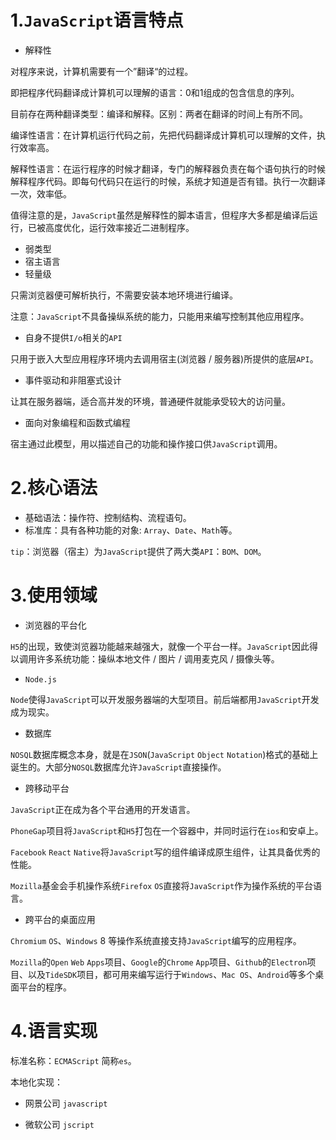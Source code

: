 # 1.`JavaScript`语言特点

- 解释性

对程序来说，计算机需要有一个”翻译“的过程。

即把程序代码翻译成计算机可以理解的语言：0和1组成的包含信息的序列。

目前存在两种翻译类型：编译和解释。区别：两者在翻译的时间上有所不同。

编译性语言：在计算机运行代码之前，先把代码翻译成计算机可以理解的文件，执行效率高。

解释性语言：在运行程序的时候才翻译，专门的解释器负责在每个语句执行的时候解释程序代码。即每句代码只在运行的时候，系统才知道是否有错。执行一次翻译一次，效率低。

值得注意的是，`JavaScript`虽然是解释性的脚本语言，但程序大多都是编译后运行，已被高度优化，运行效率接近二进制程序。

- 弱类型
- 宿主语言
- 轻量级

只需浏览器便可解析执行，不需要安装本地环境进行编译。

注意：`JavaScript`不具备操纵系统的能力，只能用来编写控制其他应用程序。

- 自身不提供`I/o`相关的`API`

只用于嵌入大型应用程序环境内去调用宿主(浏览器 / 服务器)所提供的底层`API`。

- 事件驱动和非阻塞式设计

让其在服务器端，适合高并发的环境，普通硬件就能承受较大的访问量。

- 面向对象编程和函数式编程

宿主通过此模型，用以描述自己的功能和操作接口供`JavaScript`调用。

# 2.核心语法

- 基础语法：操作符、控制结构、流程语句。
- 标准库：具有各种功能的对象: `Array`、`Date`、`Math`等。

`tip`：浏览器（宿主）为`JavaScript`提供了两大类`API`：`BOM`、`DOM`。

# 3.使用领域

- 浏览器的平台化

`H5`的出现，致使浏览器功能越来越强大，就像一个平台一样。`JavaScript`因此得以调用许多系统功能：操纵本地文件 / 图片 / 调用麦克风 / 摄像头等。

- `Node.js`

`Node`使得`JavaScript`可以开发服务器端的大型项目。前后端都用`JavaScript`开发成为现实。

- 数据库

`NOSQL`数据库概念本身，就是在`JSON`(`JavaScript` `Object` `Notation`)格式的基础上诞生的。大部分`NOSQL`数据库允许`JavaScript`直接操作。

- 跨移动平台

`JavaScript`正在成为各个平台通用的开发语言。

`PhoneGap`项目将`JavaScript`和`H5`打包在一个容器中，并同时运行在`ios`和安卓上。

`Facebook` `React` `Native`将`JavaScript`写的组件编译成原生组件，让其具备优秀的性能。

`Mozilla`基金会手机操作系统`Firefox` `OS`直接将`JavaScript`作为操作系统的平台语言。

- 跨平台的桌面应用

`Chromium` `OS`、`Windows` 8 等操作系统直接支持`JavaScript`编写的应用程序。

`Mozilla`的`Open` `Web` `Apps`项目、`Google`的`Chrome` `App`项目、`Github`的`Electron`项目、以及`TideSDK`项目，都可用来编写运行于`Windows`、`Mac OS`、`Android`等多个桌面平台的程序。

# 4.语言实现

标准名称：`ECMAScript` 简称`es`。

本地化实现：

- 网景公司   `javascript`

- 微软公司   `jscript`


